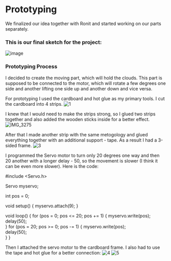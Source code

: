 # Prototyping
We finalized our idea together with Ronit and started working on our parts separately.

### This is our final sketch for the project:
![image](https://github.com/lizadat/MachineLab/assets/98390904/db44c1a5-6109-4365-a0e2-064e83a02de3=500x500)

### Prototyping Process
I decided to create the moving part, which will hold the clouds. This part is supposed to be connected to the motor, which will rotate a few degrees one side and another lifting one side up and another down and vice versa. 

For prototyping I used the cardboard and hot glue as my primary tools. 
I cut the cardboard into 4 strips.
![1](https://github.com/lizadat/MachineLab/assets/98390904/c8c751bf-a4b5-4f02-9152-8c6af83e3192)

I knew that I would need to make the strips strong, so I glued two strips together and also added the wooden sticks inside for a better effect.
![IMG_3275](https://github.com/lizadat/MachineLab/assets/98390904/b7a7008b-960c-43a9-8f95-695023635c33)

After that I made another strip with the same metogology and glued everything together with an additional support - tape. As a result I had a 3-sided frame.
![3](https://github.com/lizadat/MachineLab/assets/98390904/19ca2c89-8d07-45b3-a7e1-d5245b3355c1)

I programmed the Servo motor to turn only 20 degrees one way and then 20 another with a longer delay - 50, so the movement is slower (I think it can be even more slower).
Here is the code:

#include <Servo.h>

Servo myservo; 

int pos = 0;  

void setup() {
  myservo.attach(9); 
}

void loop() {
  for (pos = 0; pos <= 20; pos += 1) {
    myservo.write(pos);            
    delay(50);                       
  }
  for (pos = 20; pos >= 0; pos -= 1) {
    myservo.write(pos);              
    delay(50);                       
  }
}

Then I attached the servo motor to the cardboard frame. I also had to use the tape and hot glue for a better connection:
![4](https://github.com/lizadat/MachineLab/assets/98390904/bbbc34dc-fb85-45ef-bff1-8aaf63c9c783)
![5](https://github.com/lizadat/MachineLab/assets/98390904/6b9430a8-d76a-4304-a43e-2757e60fe213)



